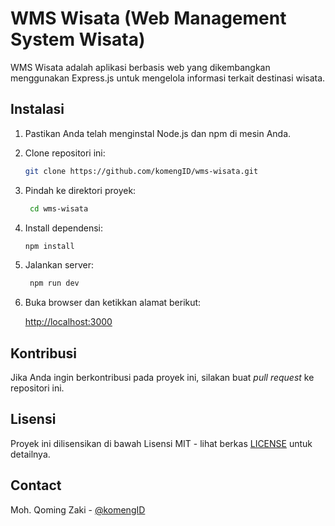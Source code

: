 # WMS Wisata (Web Management System Wisata)

WMS Wisata adalah aplikasi berbasis web yang dikembangkan menggunakan Express.js untuk mengelola informasi terkait destinasi wisata.

## Instalasi

1. Pastikan Anda telah menginstal Node.js dan npm di mesin Anda.

2. Clone repositori ini:

   ```bash
   git clone https://github.com/komengID/wms-wisata.git

3. Pindah ke direktori proyek:

   ```bash
    cd wms-wisata

4. Install dependensi:

   ```bash
   npm install

5. Jalankan server:

   ```bash
    npm run dev

6. Buka browser dan ketikkan alamat berikut:

    <http://localhost:3000>

## Kontribusi

Jika Anda ingin berkontribusi pada proyek ini, silakan buat _pull request_ ke repositori ini.

## Lisensi

Proyek ini dilisensikan di bawah Lisensi MIT - lihat berkas [LICENSE](LICENSE) untuk detailnya.

## Contact

Moh. Qoming Zaki - [@komengID](https://www.instagram.com/mohqmengzaki/)
